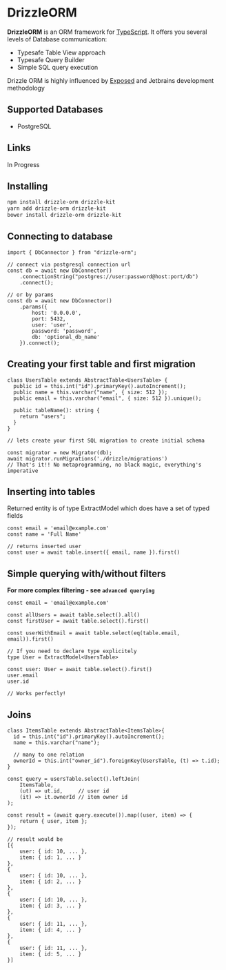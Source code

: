 # DrizzleORM

**DrizzleORM** is an ORM framework for 
[TypeScript](https://www.typescriptlang.org/).
It offers you several levels of Database communication:
* Typesafe Table View approach 
* Typesafe Query Builder
* Simple SQL query execution

Drizzle ORM is highly influenced by [Exposed](https://github.com/JetBrains/Exposed) and Jetbrains development methodology

## Supported Databases

* PostgreSQL

## Links

In Progress

## Installing

```bash
npm install drizzle-orm drizzle-kit
yarn add drizzle-orm drizzle-kit
bower install drizzle-orm drizzle-kit
```

## Connecting to database

```tsx
import { DbConnector } from "drizzle-orm";

// connect via postgresql connection url
const db = await new DbConnector()
	.connectionString("postgres://user:password@host:port/db")
	.connect();

// or by params
const db = await new DbConnector()
	.params({
		host: '0.0.0.0',
		port: 5432,
		user: 'user',
		password: 'password',
		db: 'optional_db_name'
	}).connect();
```

## Creating your first table and first migration

```tsx
class UsersTable extends AbstractTable<UsersTable> {
  public id = this.int("id").primaryKey().autoIncrement();
  public name = this.varchar("name", { size: 512 });
  public email = this.varchar("email", { size: 512 }).unique();

  public tableName(): string {
    return "users";
  }
}

// lets create your first SQL migration to create initial schema

const migrator = new Migrator(db);
await migrator.runMigrations('./drizzle/migrations')
// That's it!! No metaprogramming, no black magic, everything's imperative
```

## Inserting into tables
Returned entity is of type ExtractModel<UsersTable> which does have a set of typed fields

```tsx
const email = 'email@example.com'
const name = 'Full Name'

// returns inserted user
const user = await table.insert({ email, name }).first()
```

## Simple querying with/without filters
__For more complex filtering - see `advanced querying`__

```tsx
const email = 'email@example.com'

const allUsers = await table.select().all()
const firstUser = await table.select().first()

const userWithEmail = await table.select(eq(table.email, email)).first()

// If you need to declare type explicitely
type User = ExtractModel<UsersTable>

const user: User = await table.select().first()
user.email
user.id

// Works perfectly!
```

## Joins

```tsx
class ItemsTable extends AbstractTable<ItemsTable>{
  id = this.int("id").primaryKey().autoIncrement();
  name = this.varchar("name");
	
  // many to one relation
  ownerId = this.int("owner_id").foreignKey(UsersTable, (t) => t.id); 
}

const query = usersTable.select().leftJoin(
	ItemsTable, 
	(ut) => ut.id,     // user id
	(it) => it.ownerId // item owner id
); 

const result = (await query.execute()).map((user, item) => {
	return { user, item };
});

// result would be
[{
    user: { id: 10, ... },
    item: { id: 1, ... }
},
{
    user: { id: 10, ... },
    item: { id: 2, ... }
},
{
    user: { id: 10, ... },
    item: { id: 3, ... }
},
{
    user: { id: 11, ... },
    item: { id: 4, ... }
},
{
    user: { id: 11, ... },
    item: { id: 5, ... }
}]
```

